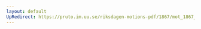 ```yaml
---
layout: default
UpRedirect: https://pruto.im.uu.se/riksdagen-motions-pdf/1867/mot_1867__fk__24.pdf
---
```

